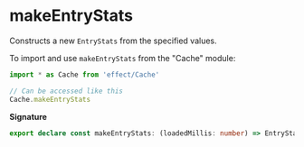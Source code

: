 # makeEntryStats

Constructs a new `EntryStats` from the specified values.

To import and use `makeEntryStats` from the "Cache" module:

```ts
import * as Cache from 'effect/Cache'

// Can be accessed like this
Cache.makeEntryStats
```

**Signature**

```ts
export declare const makeEntryStats: (loadedMillis: number) => EntryStats
```
